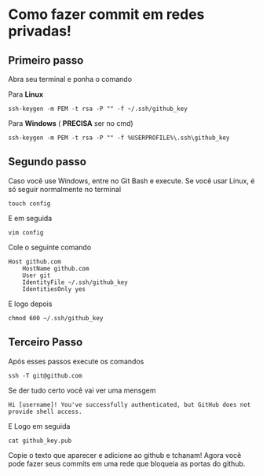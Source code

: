 # Como fazer commit em redes privadas!

## Primeiro passo
Abra seu terminal e ponha o comando

Para **Linux**
```
ssh-keygen -m PEM -t rsa -P "" -f ~/.ssh/github_key
```

Para **Windows**  ( **PRECISA** ser no cmd)
```
ssh-keygen -m PEM -t rsa -P "" -f %USERPROFILE%\.ssh\github_key
```

## Segundo passo
Caso você use Windows, entre no Git Bash e execute. Se você usar Linux, é só seguir normalmente no terminal

```
touch config
```

E em seguida
```
vim config
```

Cole o seguinte comando
```
Host github.com
    HostName github.com
    User git
    IdentityFile ~/.ssh/github_key
    IdentitiesOnly yes
```
E logo depois
```
chmod 600 ~/.ssh/github_key
```
## Terceiro Passo
Após esses passos execute os comandos
```
ssh -T git@github.com
```

Se der tudo certo você vai ver uma mensgem
```
Hi [username]! You've successfully authenticated, but GitHub does not provide shell access.
```
 
 E Logo em seguida
```
cat github_key.pub
```

Copie o texto que aparecer e adicione ao github e tchanam!  Agora você pode fazer seus commits em uma rede que bloqueia as portas do github.
